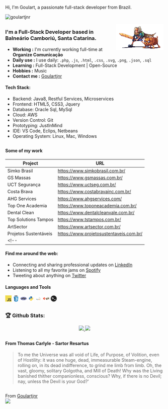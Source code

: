 Hi, I'm Goulart, a passionate full-stack developer from Brazil. 
<p align="left"> <img src="https://komarev.com/ghpvc/?username=goulartjnr" alt="goulartjnr" /> </p>

<p align="right"> <img width="30%" align="right" alt="Github" src="https://github.com/GoulartJnr/goulartjnr/blob/main/preview.gif" /> </p>

##

### I'm a Full-Stack Developer based in Balneário Camboriú, Santa Catarina.

-  **Working :** I'm currently working full-time at **Organize Comunicação**
-  **Daily use :** I use daily: `.php`, `.js`, `.html`, `.css`, `.svg`, `.png`, `.json`, `.sql`
-  **Learning :** Full-Stack Development | Open-Source
-  **Hobbies :** Music
-  **Contact me :** [Goulartjnr](mailto:goulartjnr@gmail.com)

#### Tech Stack:
- Backend: Java8, Restful Services, Microservices
- Frontend: HTML5, CSS3, Jquery
- Database: Oracle Sql, MySql
- Cloud: AWS
- Version Control: Git
- Prototyping: JustInMind
- IDE: VS Code, Eclips, Netbeans
- Operating System: Linux, Mac, Windows

##

#### Some of my work
| Project | URL |
| --- | --- |
| Simko Brasil | https://www.simkobrasil.com.br/ |
| GS Massas | https://www.gsmassas.com.br/ |
| UCT Segurança | https://www.uctseg.com.br/| 
| Costa Brava | https://www.costabravainc.com.br/ | 
| AHG Services | https://www.ahgservices.com/ | 
| Top One Academia | https://www.toponeacademia.com.br/ | 
| Dental Clean | https://www.dentalcleanvale.com.br/ | 
| Top Solutions Tampos | https://www.tstampos.com.br/ | 
| ArtSector | https://www.artsector.com.br/ | 
| Projetos Sustentáveis | https://www.projetosustentaveis.com.br/ | 
<!-- | | [Nome do Projeto](https://url-do-projeto.com.br/){:title="Nome do Projeto"}{:target="_blank"} | -->

#### Find me around the web:
- Connecting and sharing professional updates on <a href="https://www.linkedin.com/in/goulartjnr/">LinkedIn</a>
- Listening to all my favorite jams on <a href="https://open.spotify.com/user/wq60zdu025g33du8t77k21xmb">Spotify</a>
- Tweeting about anything on <a href="https://twitter.com/goulartjnr/">Twitter</a>

#### Languages and Tools

<code><img height="20" src="https://raw.githubusercontent.com/github/explore/80688e429a7d4ef2fca1e82350fe8e3517d3494d/topics/javascript/javascript.png"></code>
<code><img height="20" src="https://raw.githubusercontent.com/github/explore/80688e429a7d4ef2fca1e82350fe8e3517d3494d/topics/css/css.png"></code>
<code><img height="20" src="https://raw.githubusercontent.com/github/explore/80688e429a7d4ef2fca1e82350fe8e3517d3494d/topics/php/php.png"></code>
<code><img height="20" src="https://raw.githubusercontent.com/github/explore/80688e429a7d4ef2fca1e82350fe8e3517d3494d/topics/python/python.png"></code>
<code><img height="20" src="https://raw.githubusercontent.com/github/explore/80688e429a7d4ef2fca1e82350fe8e3517d3494d/topics/mysql/mysql.png"></code>
<code><img height="20" src="https://raw.githubusercontent.com/github/explore/80688e429a7d4ef2fca1e82350fe8e3517d3494d/topics/git/git.png"></code>
<code><img height="20" src="https://raw.githubusercontent.com/github/explore/80688e429a7d4ef2fca1e82350fe8e3517d3494d/topics/terminal/terminal.png"></code>

##

### 🏆 Github Stats:
<p align="center">
<a href="https://github.com/goulartjnr">
<img src="https://github-readme-stats.vercel.app/api?username=goulartjnr&hide=stars&show_icons=true&hide_border=true&theme=default&hide_title=0" width="500"/>
<img src="https://github-readme-stats.vercel.app/api/top-langs/?username=goulartjnr&hide=jupyter%20notebook&show_icons=true&layout=compact&hide_border=true&hide_title=0" width="500"/>
</a>
</p>

##
<!--
### Now Playing on Spotify <img src="https://github.com/GoulartJnr/goulartjnr/blob/main/bars.gif" width="200px">
[![Spotify](https://novatorem.vercel.app/api/spotify)](https://open.spotify.com/user/wq60zdu025g33du8t77k21xmb)
##
-->
#### From Thomas Carlyle - Sartor Resartus
> To me the Universe was all void of Life, of Purpose, of Volition, even of Hostility: it was one huge, dead, immeasurable Steam-engine, rolling on, in its dead indifference, to grind me limb from limb. Oh, the vast, gloomy, solitary Golgotha, and Mill of Death! Why was the Living banished thither companionless, conscious? Why, if there is no Devil; nay, unless the Devil is your God?'

##

From [Goulartjnr](https://github.com/Goulartjnr)  
<a href="https://www.twitter.com/goulartjnr/"><img src="https://img.shields.io/badge/twitter%20@goulartjnr-0D95E8?style=for-the-badge&logo=twitter&logoColor=white"/></a>
